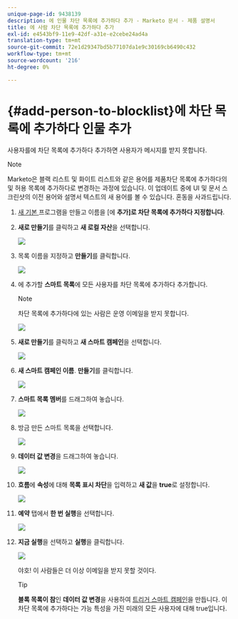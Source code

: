 ```yaml
---
unique-page-id: 9438139
description: 에 인물 차단 목록에 추가하다 추가 - Marketo 문서 - 제품 설명서
title: 에 사람 차단 목록에 추가하다 추가
exl-id: e4543bf9-11e9-42df-a31e-e2cebe24ad4a
translation-type: tm+mt
source-git-commit: 72e1d29347bd5b77107da1e9c30169cb6490c432
workflow-type: tm+mt
source-wordcount: '216'
ht-degree: 0%

---
```


# {#add-person-to-blocklist}에 차단 목록에 추가하다 인물 추가

사용자를에 차단 목록에 추가하다 추가하면 사용자가 메시지를 받지 못합니다.

>[!NOTE]
>
>Marketo은 블랙 리스트 및 화이트 리스트와 같은 용어를 제품차단 목록에 추가하다의 및 허용 목록에 추가하다로 변경하는 과정에 있습니다. 이 업데이트 중에 UI 및 문서 스크린샷의 이전 용어와 설명서 텍스트의 새 용어를 볼 수 있습니다. 혼동을 사과드립니다.

1. [새 기본 ](/help/marketo/product-docs/core-marketo-concepts/programs/creating-programs/create-a-program.md) 프로그램을 만들고 이름을 [에  **추가]로 차단 목록에 추가하다 지정합니다**.

1. **새로 만들기**&#x200B;를 클릭하고 **새 로컬 자산**&#x200B;을 선택합니다.

   ![](assets/image2015-8-14-11-3a0-3a46.png)

1. 목록 이름을 지정하고 **만들기**&#x200B;를 클릭합니다.

   ![](assets/image2015-8-14-11-3a2-3a26.png)

1. 에 추가할 **스마트 목록**&#x200B;에 모든 사용자를 차단 목록에 추가하다 추가합니다.

   >[!NOTE]
   >
   >차단 목록에 추가하다에 있는 사람은 운영 이메일을 받지 못합니다.

   ![](assets/three-6.png)

1. **새로 만들기**&#x200B;를 클릭하고 **새 스마트 캠페인**&#x200B;을 선택합니다.

   ![](assets/image2015-8-14-11-3a12-3a35.png)

1. **새 스마트 캠페인 이름**. **만들기**&#x200B;를 클릭합니다.

   ![](assets/image2015-8-14-11-3a13-3a36.png)

1. **스마트 목록 멤버**&#x200B;를 드래그하여 놓습니다.

   ![](assets/image2015-8-14-11-3a16-3a34.png)

1. 방금 만든 스마트 목록을 선택합니다.

   ![](assets/image2015-8-14-11-3a17-3a5.png)

1. **데이터 값 변경**&#x200B;을 드래그하여 놓습니다.

   ![](assets/image2015-8-14-11-3a18-3a41.png)

1. **흐름**&#x200B;에 **속성**&#x200B;에 대해 **목록 표시 차단**&#x200B;을 입력하고 **새 값**&#x200B;을 **true**&#x200B;로 설정합니다.

   ![](assets/image2015-8-14-11-3a21-3a1.png)

1. **예약** 탭에서 **한 번 실행**&#x200B;을 선택합니다.

   ![](assets/ten.png)

1. **지금 실행**&#x200B;을 선택하고 **실행**&#x200B;을 클릭합니다.

   ![](assets/image2015-8-14-11-3a24-3a50.png)

   야호! 이 사람들은 더 이상 이메일을 받지 못할 것이다.

   >[!TIP]
   >
   >**블록 목록이 참**&#x200B;인 **데이터 값 변경**&#x200B;을 사용하여 [트리거 스마트 캠페인](/help/marketo/product-docs/core-marketo-concepts/smart-campaigns/creating-a-smart-campaign/create-a-new-smart-campaign.md)을 만듭니다. 이차단 목록에 추가하다는 가능 특성을 가진 미래의 모든 사용자에 대해 true입니다.

